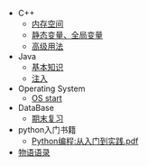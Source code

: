 - C++ 
	-  [内存空间](内存模型和名称空间.md)
	-  [静态变量、全局变量](C++小结.md)
	-  [高级用法](#)
- Java
	- [基本知识](#)
	- [注入](#)
- Operating System
	- [OS start](#)
- DataBase
  - [期末复习](数据库小结.md)
- python入门书籍
  - [Python编程:从入门到实践.pdf](Python编程从入门到实践.pdf)
- [物语语录](物语语录.md)


